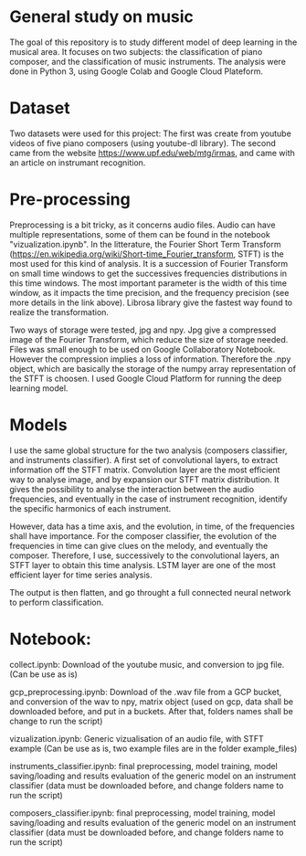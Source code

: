 # General study on music
The goal of this repository is to study different model of deep learning in the musical area.
It focuses on two subjects: the classification of piano composer, and the classification of music instruments.
The analysis were done in Python 3, using Google Colab and Google Cloud Plateform.

# Dataset
Two datasets were used for this project:
The first was create from youtube videos of five piano composers (using youtube-dl library).
The second came from the website https://www.upf.edu/web/mtg/irmas, and came with an article on instrumant recognition.

# Pre-processing
Preprocessing is a bit tricky, as it concerns audio files. Audio can have multiple representations, some of them can be found in the notebook "vizualization.ipynb". In the litterature, the Fourier Short Term Transform (https://en.wikipedia.org/wiki/Short-time_Fourier_transform, STFT) is the most used for this kind of analysis. It is a succession of Fourier Transform on small time windows to get the successives frequencies distributions in this time windows. The most important parameter is the width of this time window, as it impacts the time precision, and the frequency precision (see more details in the link above).
Librosa library give the fastest way found to realize the transformation.

Two ways of storage were tested, jpg and npy. Jpg give a compressed image of the Fourier Transform, which reduce the size of storage needed. Files was small enough to be used on Google Collaboratory Notebook. However the compression implies a loss of information. Therefore the .npy object, which are basically the storage of the numpy array representation of the STFT is choosen. I used Google Cloud Platform for running the deep learning model.

# Models
I use the same global structure for the two analysis (composers classifier, and instruments classifier). A first set of convolutional layers, to extract information off the STFT matrix. Convolution layer are the most efficient way to analyse image, and by expansion our STFT matrix distribution. It gives the possibility to analyse the interaction between the audio frequencies, and eventually in the case of instrument recognition, identify the specific harmonics of each instrument.

However, data has a time axis, and the evolution, in time, of the frequencies shall have importance. For the composer classifier, the evolution of the frequencies in time can give clues on the melody, and eventually the composer. Therefore, I use, successively to the convolutional layers, an STFT layer to obtain this time analysis. LSTM layer are one of the most efficient layer for time series analysis.

The output is then flatten, and go throught a full connected neural network to perform classification.

# Notebook:
collect.ipynb: Download of the youtube music, and conversion to jpg file. (Can be use as is)

gcp_preprocessing.ipynb: Download of the .wav file from a GCP bucket, and conversion of the wav to npy, matrix object (used on gcp, data shall be downloaded before, and put in a buckets. After that, folders names shall be change to run the script)

vizualization.ipynb: Generic vizualisation of an audio file, with STFT example (Can be use as is, two example files are in the folder example_files)

instruments_classifier.ipynb: final preprocessing, model training, model saving/loading and results evaluation of the generic model on an instrument classifier (data must be downloaded before, and change folders name to run the script)

composers_classifier.ipynb: final preprocessing, model training, model saving/loading and results evaluation of the generic model on an instrument classifier (data must be downloaded before, and change folders name to run the script)

